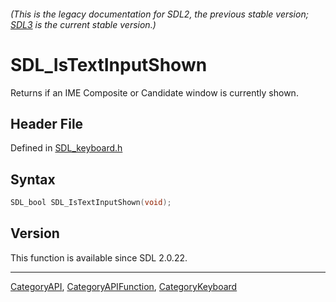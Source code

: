 ###### (This is the legacy documentation for SDL2, the previous stable version; [SDL3](https://wiki.libsdl.org/SDL3/) is the current stable version.)
# SDL_IsTextInputShown

Returns if an IME Composite or Candidate window is currently shown.

## Header File

Defined in [SDL_keyboard.h](https://github.com/libsdl-org/SDL/blob/SDL2/include/SDL_keyboard.h)

## Syntax

```c
SDL_bool SDL_IsTextInputShown(void);
```

## Version

This function is available since SDL 2.0.22.

----
[CategoryAPI](CategoryAPI), [CategoryAPIFunction](CategoryAPIFunction), [CategoryKeyboard](CategoryKeyboard)

